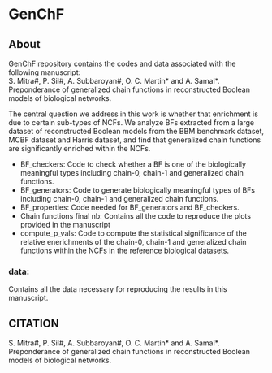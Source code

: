 # GenChF
## About
GenChF repository contains the codes and data associated with the following manuscript: <br>
S. Mitra#, P. Sil#, A. Subbaroyan#, O. C. Martin* and A. Samal*. Preponderance of generalized chain functions in reconstructed Boolean models of biological networks.

The central question we address in this work is whether that enrichment is due to certain sub-types of NCFs. 
We analyze BFs extracted from a large dataset of reconstructed Boolean models from the BBM benchmark dataset, MCBF dataset and Harris dataset, and find that generalized chain functions are significantly enriched within the NCFs. 

- BF_checkers: Code to check whether a BF is one of the biologically meaningful types including chain-0, chain-1 and generalized chain functions.
- BF_generators: Code to generate biologically meaningful types of BFs including chain-0, chain-1 and generalized chain functions. 
- BF_properties: Code needed for BF_generators and BF_checkers.
- Chain functions final nb: Contains all the code to reproduce the plots provided in the manuscript
- compute_p_vals: Code to compute the statistical significance of the relative enerichments of the chain-0, chain-1 and generalized chain functions within the NCFs in the reference biological datasets.

### data:
Contains all the data necessary for reproducing the results in this manuscript.

## CITATION
S. Mitra#, P. Sil#, A. Subbaroyan#, O. C. Martin* and A. Samal*. Preponderance of generalized chain functions in reconstructed Boolean models of biological networks.
